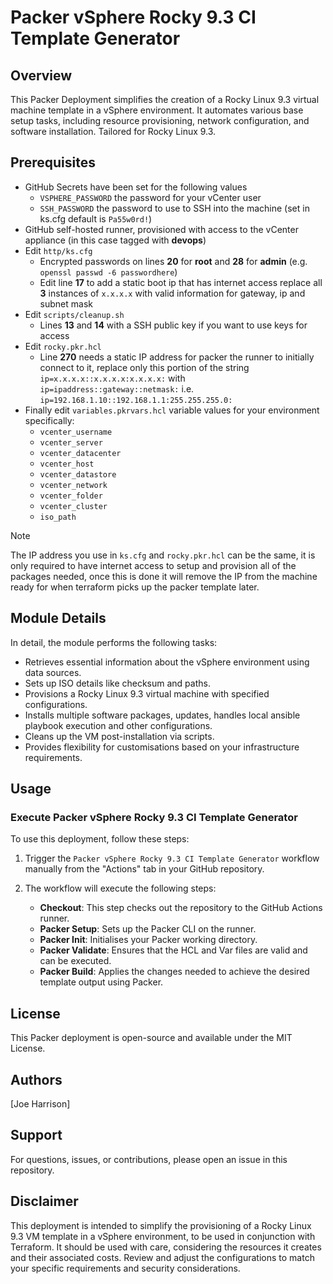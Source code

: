 # Packer vSphere Rocky 9.3 CI Template Generator

## Overview

This Packer Deployment simplifies the creation of a Rocky Linux 9.3 virtual machine template in a vSphere environment. It automates various base setup tasks, including resource provisioning, network configuration, and software installation. Tailored for Rocky Linux 9.3.

## Prerequisites
- GitHub Secrets have been set for the following values
   - `VSPHERE_PASSWORD` the password for your vCenter user
   - `SSH_PASSWORD` the password to use to SSH into the machine (set in ks.cfg default is `Pa55w0rd!`)
- GitHub self-hosted runner, provisioned with access to the vCenter appliance (in this case tagged with **devops**)
-  Edit `http/ks.cfg` 
    -  Encrypted passwords on lines **20** for **root** and **28** for **admin** (e.g. `openssl passwd -6 passwordhere`)
    -  Edit line **17** to add a static boot ip that has internet access replace all **3** instances of `x.x.x.x` with valid information for gateway, ip and subnet mask
- Edit `scripts/cleanup.sh` 
    - Lines **13** and **14** with a SSH public key if you want to use keys for access 
- Edit `rocky.pkr.hcl` 
    - Line **270** needs a static IP address for packer the runner to initially connect to it, replace only this portion of the string `ip=x.x.x.x::x.x.x.x:x.x.x.x:` with `ip=ipaddress::gateway::netmask:` i.e. `ip=192.168.1.10::192.168.1.1:255.255.255.0:` 
- Finally edit `variables.pkrvars.hcl` variable values for your environment specifically:
    - `vcenter_username`    
    - `vcenter_server`  
    - `vcenter_datacenter`
    - `vcenter_host`  
    - `vcenter_datastore`  
    - `vcenter_network`  
    - `vcenter_folder`  
    - `vcenter_cluster`  
    - `iso_path`  

> [!NOTE]  
> The IP address you use in `ks.cfg` and `rocky.pkr.hcl` can be the same, it is only required to have internet access to setup and provision all of the packages needed, once this is done it will remove the IP from the machine ready for when terraform picks up the packer template later.

## Module Details

In detail, the module performs the following tasks:

- Retrieves essential information about the vSphere environment using data sources.
- Sets up ISO details like checksum and paths.
- Provisions a Rocky Linux 9.3 virtual machine with specified configurations.
- Installs multiple software packages, updates, handles local ansible playbook execution and other configurations.
- Cleans up the VM post-installation via scripts.
- Provides flexibility for customisations based on your infrastructure requirements.

## Usage

### Execute Packer vSphere Rocky 9.3 CI Template Generator

To use this deployment, follow these steps:

1. Trigger the `Packer vSphere Rocky 9.3 CI Template Generator` workflow manually from the "Actions" tab in your GitHub repository.

2. The workflow will execute the following steps:

   - **Checkout**: This step checks out the repository to the GitHub Actions runner.
   - **Packer Setup**: Sets up the Packer CLI on the runner.
   - **Packer Init**: Initialises your Packer working directory.
   - **Packer Validate**: Ensures that the HCL and Var files are valid and can be executed.
   - **Packer Build**: Applies the changes needed to achieve the desired template output using Packer.

## License

This Packer deployment is open-source and available under the MIT License.

## Authors

[Joe Harrison]

## Support

For questions, issues, or contributions, please open an issue in this repository.

## Disclaimer

This deployment is intended to simplify the provisioning of a Rocky Linux 9.3 VM template in a vSphere environment, to be used in conjunction with Terraform. It should be used with care, considering the resources it creates and their associated costs. Review and adjust the configurations to match your specific requirements and security considerations.
